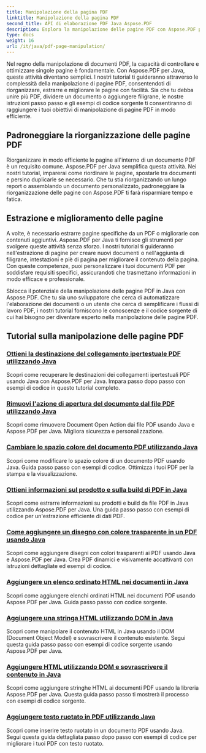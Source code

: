 ```yaml
---
title: Manipolazione della pagina PDF
linktitle: Manipolazione della pagina PDF
second_title: API di elaborazione PDF Java Aspose.PDF
description: Esplora la manipolazione delle pagine PDF con Aspose.PDF per Java. Impara a riorganizzare, estrarre e migliorare le pagine PDF senza sforzo.
type: docs
weight: 16
url: /it/java/pdf-page-manipulation/
---
```


Nel regno della manipolazione di documenti PDF, la capacità di controllare e ottimizzare singole pagine è fondamentale. Con Aspose.PDF per Java, queste attività diventano semplici. I nostri tutorial ti guideranno attraverso le complessità della manipolazione di pagine PDF, consentendoti di riorganizzare, estrarre e migliorare le pagine con facilità. Sia che tu debba unire più PDF, dividere un documento o aggiungere filigrane, le nostre istruzioni passo passo e gli esempi di codice sorgente ti consentiranno di raggiungere i tuoi obiettivi di manipolazione di pagine PDF in modo efficiente.

## Padroneggiare la riorganizzazione delle pagine PDF

Riorganizzare in modo efficiente le pagine all'interno di un documento PDF è un requisito comune. Aspose.PDF per Java semplifica questa attività. Nei nostri tutorial, imparerai come riordinare le pagine, spostarle tra documenti e persino duplicarle se necessario. Che tu stia riorganizzando un lungo report o assemblando un documento personalizzato, padroneggiare la riorganizzazione delle pagine con Aspose.PDF ti farà risparmiare tempo e fatica.

## Estrazione e miglioramento delle pagine

A volte, è necessario estrarre pagine specifiche da un PDF o migliorarle con contenuti aggiuntivi. Aspose.PDF per Java ti fornisce gli strumenti per svolgere queste attività senza sforzo. I nostri tutorial ti guideranno nell'estrazione di pagine per creare nuovi documenti o nell'aggiunta di filigrane, intestazioni e piè di pagina per migliorare il contenuto della pagina. Con queste competenze, puoi personalizzare i tuoi documenti PDF per soddisfare requisiti specifici, assicurandoti che trasmettano informazioni in modo efficace e professionale.

Sblocca il potenziale della manipolazione delle pagine PDF in Java con Aspose.PDF. Che tu sia uno sviluppatore che cerca di automatizzare l'elaborazione dei documenti o un utente che cerca di semplificare i flussi di lavoro PDF, i nostri tutorial forniscono le conoscenze e il codice sorgente di cui hai bisogno per diventare esperto nella manipolazione delle pagine PDF.

## Tutorial sulla manipolazione delle pagine PDF
### [Ottieni la destinazione del collegamento ipertestuale PDF utilizzando Java](./get-pdf-hyperlink-destination-using-java/)
Scopri come recuperare le destinazioni dei collegamenti ipertestuali PDF usando Java con Aspose.PDF per Java. Impara passo dopo passo con esempi di codice in questo tutorial completo.
### [Rimuovi l'azione di apertura del documento dal file PDF utilizzando Java](./remove-document-open-action-from-pdf-file-using-java/)
Scopri come rimuovere Document Open Action dai file PDF usando Java e Aspose.PDF per Java. Migliora sicurezza e personalizzazione.
### [Cambiare lo spazio colore del documento PDF utilizzando Java](./change-color-space-of-pdf-document-using-java/)
Scopri come modificare lo spazio colore di un documento PDF usando Java. Guida passo passo con esempi di codice. Ottimizza i tuoi PDF per la stampa e la visualizzazione.
### [Ottieni informazioni sul prodotto e sulla build di PDF in Java](./get-product-and-build-information-of-pdf-in-java/)
Scopri come estrarre informazioni su prodotti e build da file PDF in Java utilizzando Aspose.PDF per Java. Una guida passo passo con esempi di codice per un'estrazione efficiente di dati PDF.
### [Come aggiungere un disegno con colore trasparente in un PDF usando Java](./how-to-add-drawing-with-transparent-color-in-pdf-using-java/)
Scopri come aggiungere disegni con colori trasparenti ai PDF usando Java e Aspose.PDF per Java. Crea PDF dinamici e visivamente accattivanti con istruzioni dettagliate ed esempi di codice.
### [Aggiungere un elenco ordinato HTML nei documenti in Java](./add-html-ordered-list-into-documents-in-java/)
Scopri come aggiungere elenchi ordinati HTML nei documenti PDF usando Aspose.PDF per Java. Guida passo passo con codice sorgente.
### [Aggiungere una stringa HTML utilizzando DOM in Java](./add-html-string-using-dom-in-java/)
Scopri come manipolare il contenuto HTML in Java usando il DOM (Document Object Model) e sovrascrivere il contenuto esistente. Segui questa guida passo passo con esempi di codice sorgente usando Aspose.PDF per Java.
### [Aggiungere HTML utilizzando DOM e sovrascrivere il contenuto in Java](./add-html-using-dom-and-overwrite-content-in-java/)
Scopri come aggiungere stringhe HTML ai documenti PDF usando la libreria Aspose.PDF per Java. Questa guida passo passo ti mostrerà il processo con esempi di codice sorgente.
### [Aggiungere testo ruotato in PDF utilizzando Java](./add-rotated-text-in-pdf-using-java/)
Scopri come inserire testo ruotato in un documento PDF usando Java. Segui questa guida dettagliata passo dopo passo con esempi di codice per migliorare i tuoi PDF con testo ruotato.